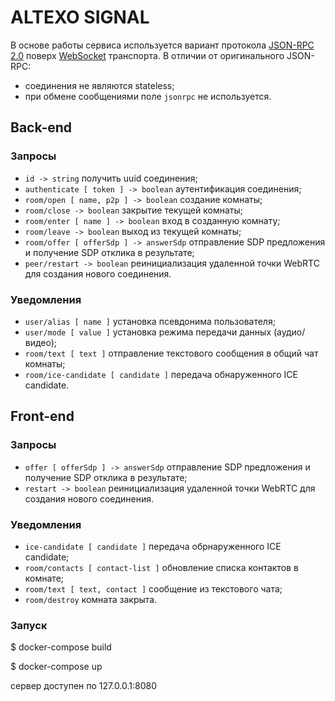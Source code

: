 # ALTEXO SIGNAL #

В основе работы сервиса используется вариант протокола [JSON-RPC 2.0](http://www.jsonrpc.org/specification) поверх [WebSocket](https://developer.mozilla.org/en-US/docs/Web/API/WebSocket) транспорта. В отличии от оригинального JSON-RPC:

* соединения не являются stateless;
* при обмене сообщениями поле `jsonrpc` не используется.

## Back-end ##

### Запросы ###

* `id -> string` получить uuid соединения;
* `authenticate [ token ] -> boolean` аутентификация соединения;
* `room/open [ name, p2p ] -> boolean` создание комнаты;
* `room/close -> boolean` закрытие текущей комнаты;
* `room/enter [ name ] -> boolean` вход в созданную комнату;
* `room/leave -> boolean` выход из текущей комнаты;
* `room/offer [ offerSdp ] -> answerSdp` отправление SDP предложения и получение SDP отклика в результате;
* `peer/restart -> boolean` реинициализация удаленной точки WebRTC для создания нового соединения.

### Уведомления ###

* `user/alias [ name ]` установка псевдонима пользователя;
* `user/mode [ value ]` установка режима передачи данных (аудио/видео);
* `room/text [ text ]` отправление текстового сообщения в общий чат комнаты;
* `room/ice-candidate [ candidate ]` передача обнаруженного ICE candidate.

## Front-end ##

### Запросы ###

* `offer [ offerSdp ] -> answerSdp` отправление SDP предложения и получение SDP отклика в результате;
* `restart -> boolean` реинициализация удаленной точки WebRTC для создания нового соединения.

### Уведомления ###

* `ice-candidate [ candidate ]` передача обрнаруженного ICE candidate;
* `room/contacts [ contact-list ]` обновление списка контактов в комнате;
* `room/text [ text, contact ]` сообщение из текстового чата;
* `room/destroy` комната закрыта.

### Запуск ###

$ docker-compose build

$ docker-compose up

сервер доступен по 127.0.0.1:8080
